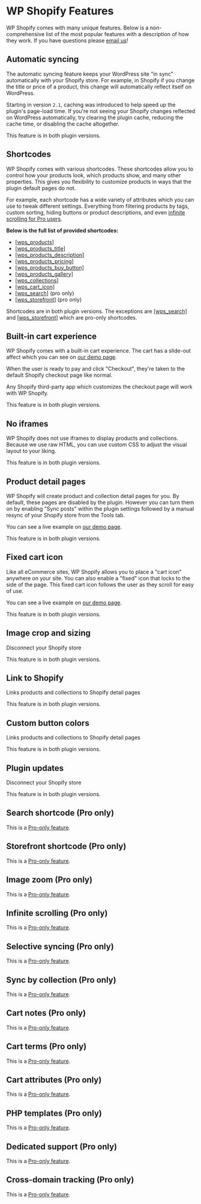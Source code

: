 # WP Shopify Features

WP Shopify comes with many unique features. Below is a non-comprehensive list of the most popular features with a description of how they work. If you have questions please [email us](mailto:hello@wpshop.io)!

## Automatic syncing

The automatic syncing feature keeps your WordPress site "in sync" automatically with your Shopify store. For example, in Shopify if you change the title or price of a product, this change will automatically reflect itself on WordPress.

Starting in version `2.1`, caching was introduced to help speed up the plugin's page-load time. If you're not seeing your Shopify changes reflected on WordPress automatically, try clearing the plugin cache, reducing the cache time, or disabling the cache altogether.

This feature is in both plugin versions.

## Shortcodes

WP Shopify comes with various shortcodes. These shortcodes allow you to control how your products look, which products show, and many other properties. This gives you flexibility to customize products in ways that the plugin default pages do not.

For example, each shortcode has a wide variety of attributes which you can use to tweak different settings. Everything from filtering products by tags, custom sorting, hiding buttons or product descriptions, and even [infinite scrolling for Pro users](https://wpshop.io/purchase).

**Below is the full list of provided shortcodes:**

- [[wps_products]](shortcodes/wps_products)
- [[wps_products_title]](shortcodes/wps_products_title.md)
- [[wps_products_description]](shortcodes/wps_products_description.md)
- [[wps_products_pricing]](shortcodes/wps_products_pricing.md)
- [[wps_products_buy_button]](shortcodes/wps_products_buy_button.md)
- [[wps_products_gallery]](shortcodes/wps_products_gallery.md)
- [[wps_collections]](shortcodes/wps_collections.md)
- [[wps_cart_icon]](shortcodes/wps_cart_icon.md)
- [[wps_search]](shortcodes/wps_search.md) (pro only)
- [[wps_storefront]](shortcodes/wps_storefront.md) (pro only)

Shortcodes are in both plugin versions. The exceptions are [[wps_search]](shortcodes/wps_search.md) and [[wps_storefront]](shortcodes/wps_storefront.md) which are pro-only shortcodes.

## Built-in cart experience

WP Shopify comes with a built-in cart experience. The cart has a slide-out affect which you can see on [our demo page](http://demo.wpshop.io).

When the user is ready to pay and click "Checkout", they're taken to the default Shopify checkout page like normal.

Any Shopify third-party app which customizes the checkout page will work with WP Shopify.

This feature is in both plugin versions.

## No iframes

WP Shopify does not use iframes to display products and collections. Because we use raw HTML, you can use custom CSS to adjust the visual layout to your liking.

This feature is in both plugin versions.

## Product detail pages

WP Shopify will create product and collection detail pages for you. By default, these pages are disabled by the plugin. However you can turn them on by enabling "Sync posts" within the plugin settings followed by a manual resync of your Shopify store from the Tools tab.

You can see a live example on [our demo page](https://demo.wpshop.io/shop/products/test).

This feature is in both plugin versions.

## Fixed cart icon

Like all eCommerce sites, WP Shopify allows you to place a "cart icon" anywhere on your site. You can also enable a "fixed" icon that locks to the side of the page. This fixed cart icon follows the user as they scroll for easy of use.

You can see a live example on [our demo page](https://demo.wpshop.io).

This feature is in both plugin versions.

## Image crop and sizing

Disconnect your Shopify store

This feature is in both plugin versions.

## Link to Shopify

Links products and collections to Shopify detail pages

This feature is in both plugin versions.

## Custom button colors

Links products and collections to Shopify detail pages

This feature is in both plugin versions.

## Plugin updates

Disconnect your Shopify store

This feature is in both plugin versions.

## Search shortcode <span class="attr-type attr-type-pro-only">(Pro only)</span>

This is a [Pro-only feature](https://wpshop.io/purchase).

## Storefront shortcode <span class="attr-type attr-type-pro-only">(Pro only)</span>

This is a [Pro-only feature](https://wpshop.io/purchase).

## Image zoom <span class="attr-type attr-type-pro-only">(Pro only)</span>

This is a [Pro-only feature](https://wpshop.io/purchase).

## Infinite scrolling <span class="attr-type attr-type-pro-only">(Pro only)</span>

This is a [Pro-only feature](https://wpshop.io/purchase).

## Selective syncing <span class="attr-type attr-type-pro-only">(Pro only)</span>

This is a [Pro-only feature](https://wpshop.io/purchase).

## Sync by collection <span class="attr-type attr-type-pro-only">(Pro only)</span>

This is a [Pro-only feature](https://wpshop.io/purchase).

## Cart notes <span class="attr-type attr-type-pro-only">(Pro only)</span>

This is a [Pro-only feature](https://wpshop.io/purchase).

## Cart terms <span class="attr-type attr-type-pro-only">(Pro only)</span>

This is a [Pro-only feature](https://wpshop.io/purchase).

## Cart attributes <span class="attr-type attr-type-pro-only">(Pro only)</span>

This is a [Pro-only feature](https://wpshop.io/purchase).

## PHP templates <span class="attr-type attr-type-pro-only">(Pro only)</span>

This is a [Pro-only feature](https://wpshop.io/purchase).

## Dedicated support <span class="attr-type attr-type-pro-only">(Pro only)</span>

This is a [Pro-only feature](https://wpshop.io/purchase).

## Cross-domain tracking <span class="attr-type attr-type-pro-only">(Pro only)</span>

This is a [Pro-only feature](https://wpshop.io/purchase).
